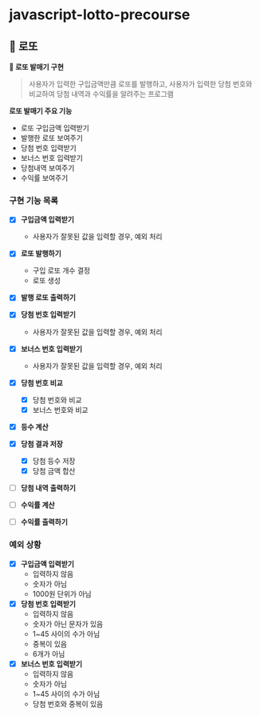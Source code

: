 # javascript-lotto-precourse

## 🎱 로또

**📌 로또 발매기 구현**

> 사용자가 입력한 구입금액만큼 로또를 발행하고, 사용자가 입력한 당첨 번호와 비교하여 당첨 내역과 수익률을 알려주는 프로그램

**로또 발매기 주요 기능**

- 로또 구입금액 입력받기
- 발행한 로또 보여주기
- 당첨 번호 입력받기
- 보너스 번호 입력받기
- 당첨내역 보여주기
- 수익률 보여주기

### 구현 기능 목록

- [x] **구입금액 입력받기**

  - 사용자가 잘못된 값을 입력할 경우, 예외 처리

- [x] **로또 발행하기**

  - 구입 로또 개수 결정
  - 로또 생성

- [x] **발행 로또 출력하기**

- [x] **당첨 번호 입력받기**

  - 사용자가 잘못된 값을 입력할 경우, 예외 처리

- [x] **보너스 번호 입력받기**

  - 사용자가 잘못된 값을 입력할 경우, 예외 처리

- [x] **당첨 번호 비교**

  - [x] 당첨 번호와 비교
  - [x] 보너스 번호와 비교

- [x] **등수 계산**

- [x] **당첨 결과 저장**

  - [x] 당첨 등수 저장
  - [x] 당첨 금액 합산

- [ ] **당첨 내역 출력하기**

- [ ] **수익률 계산**

- [ ] **수익률 출력하기**

### 예외 상황

- [x] **구입금액 입력받기**
  - 입력하지 않음
  - 숫자가 아님
  - 1000원 단위가 아님
- [x] **당첨 번호 입력받기**
  - 입력하지 않음
  - 숫자가 아닌 문자가 있음
  - 1~45 사이의 수가 아님
  - 중복이 있음
  - 6개가 아님
- [x] **보너스 번호 입력받기**
  - 입력하지 않음
  - 숫자가 아님
  - 1~45 사이의 수가 아님
  - 당첨 번호와 중복이 있음
